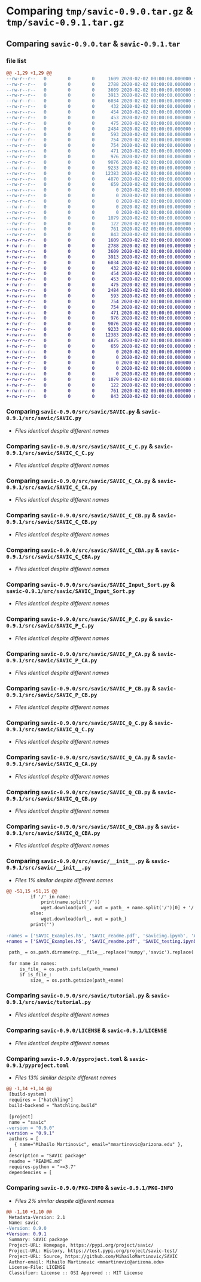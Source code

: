# Comparing `tmp/savic-0.9.0.tar.gz` & `tmp/savic-0.9.1.tar.gz`

## Comparing `savic-0.9.0.tar` & `savic-0.9.1.tar`

### file list

```diff
@@ -1,29 +1,29 @@
--rw-r--r--   0        0        0     1609 2020-02-02 00:00:00.000000 savic-0.9.0/src/savic/SAVIC.py
--rw-r--r--   0        0        0     2788 2020-02-02 00:00:00.000000 savic-0.9.0/src/savic/SAVIC_C_C.py
--rw-r--r--   0        0        0     3609 2020-02-02 00:00:00.000000 savic-0.9.0/src/savic/SAVIC_C_CA.py
--rw-r--r--   0        0        0     3913 2020-02-02 00:00:00.000000 savic-0.9.0/src/savic/SAVIC_C_CB.py
--rw-r--r--   0        0        0     6034 2020-02-02 00:00:00.000000 savic-0.9.0/src/savic/SAVIC_C_CBA.py
--rw-r--r--   0        0        0      432 2020-02-02 00:00:00.000000 savic-0.9.0/src/savic/SAVIC_Core.py
--rw-r--r--   0        0        0      454 2020-02-02 00:00:00.000000 savic-0.9.0/src/savic/SAVIC_CoreAlpha.py
--rw-r--r--   0        0        0      453 2020-02-02 00:00:00.000000 savic-0.9.0/src/savic/SAVIC_CoreBeam.py
--rw-r--r--   0        0        0      475 2020-02-02 00:00:00.000000 savic-0.9.0/src/savic/SAVIC_CoreBeamAlpha.py
--rw-r--r--   0        0        0     2484 2020-02-02 00:00:00.000000 savic-0.9.0/src/savic/SAVIC_Input_Sort.py
--rw-r--r--   0        0        0      593 2020-02-02 00:00:00.000000 savic-0.9.0/src/savic/SAVIC_P_C.py
--rw-r--r--   0        0        0      754 2020-02-02 00:00:00.000000 savic-0.9.0/src/savic/SAVIC_P_CA.py
--rw-r--r--   0        0        0      754 2020-02-02 00:00:00.000000 savic-0.9.0/src/savic/SAVIC_P_CB.py
--rw-r--r--   0        0        0      471 2020-02-02 00:00:00.000000 savic-0.9.0/src/savic/SAVIC_P_CBA.py
--rw-r--r--   0        0        0      976 2020-02-02 00:00:00.000000 savic-0.9.0/src/savic/SAVIC_Q_C.py
--rw-r--r--   0        0        0     9076 2020-02-02 00:00:00.000000 savic-0.9.0/src/savic/SAVIC_Q_CA.py
--rw-r--r--   0        0        0     9233 2020-02-02 00:00:00.000000 savic-0.9.0/src/savic/SAVIC_Q_CB.py
--rw-r--r--   0        0        0    12383 2020-02-02 00:00:00.000000 savic-0.9.0/src/savic/SAVIC_Q_CBA.py
--rw-r--r--   0        0        0     4870 2020-02-02 00:00:00.000000 savic-0.9.0/src/savic/__init__.py
--rw-r--r--   0        0        0      659 2020-02-02 00:00:00.000000 savic-0.9.0/src/savic/tutorial.py
--rw-r--r--   0        0        0        0 2020-02-02 00:00:00.000000 savic-0.9.0/src/savic/Output/ML/models/GMM_C/00_dummy.txt
--rw-r--r--   0        0        0        0 2020-02-02 00:00:00.000000 savic-0.9.0/src/savic/Output/ML/models/GMM_CA/00_dummy.txt
--rw-r--r--   0        0        0        0 2020-02-02 00:00:00.000000 savic-0.9.0/src/savic/Output/ML/models/GMM_CB/00_dummy.txt
--rw-r--r--   0        0        0        0 2020-02-02 00:00:00.000000 savic-0.9.0/src/savic/Output/ML/models/GMM_CBA/00_dummy.txt
--rw-r--r--   0        0        0        0 2020-02-02 00:00:00.000000 savic-0.9.0/src/savic/tutorial/00_dummy.txt
--rw-r--r--   0        0        0     1079 2020-02-02 00:00:00.000000 savic-0.9.0/LICENSE
--rw-r--r--   0        0        0      122 2020-02-02 00:00:00.000000 savic-0.9.0/README.md
--rw-r--r--   0        0        0      761 2020-02-02 00:00:00.000000 savic-0.9.0/pyproject.toml
--rw-r--r--   0        0        0      843 2020-02-02 00:00:00.000000 savic-0.9.0/PKG-INFO
+-rw-r--r--   0        0        0     1609 2020-02-02 00:00:00.000000 savic-0.9.1/src/savic/SAVIC.py
+-rw-r--r--   0        0        0     2788 2020-02-02 00:00:00.000000 savic-0.9.1/src/savic/SAVIC_C_C.py
+-rw-r--r--   0        0        0     3609 2020-02-02 00:00:00.000000 savic-0.9.1/src/savic/SAVIC_C_CA.py
+-rw-r--r--   0        0        0     3913 2020-02-02 00:00:00.000000 savic-0.9.1/src/savic/SAVIC_C_CB.py
+-rw-r--r--   0        0        0     6034 2020-02-02 00:00:00.000000 savic-0.9.1/src/savic/SAVIC_C_CBA.py
+-rw-r--r--   0        0        0      432 2020-02-02 00:00:00.000000 savic-0.9.1/src/savic/SAVIC_Core.py
+-rw-r--r--   0        0        0      454 2020-02-02 00:00:00.000000 savic-0.9.1/src/savic/SAVIC_CoreAlpha.py
+-rw-r--r--   0        0        0      453 2020-02-02 00:00:00.000000 savic-0.9.1/src/savic/SAVIC_CoreBeam.py
+-rw-r--r--   0        0        0      475 2020-02-02 00:00:00.000000 savic-0.9.1/src/savic/SAVIC_CoreBeamAlpha.py
+-rw-r--r--   0        0        0     2484 2020-02-02 00:00:00.000000 savic-0.9.1/src/savic/SAVIC_Input_Sort.py
+-rw-r--r--   0        0        0      593 2020-02-02 00:00:00.000000 savic-0.9.1/src/savic/SAVIC_P_C.py
+-rw-r--r--   0        0        0      754 2020-02-02 00:00:00.000000 savic-0.9.1/src/savic/SAVIC_P_CA.py
+-rw-r--r--   0        0        0      754 2020-02-02 00:00:00.000000 savic-0.9.1/src/savic/SAVIC_P_CB.py
+-rw-r--r--   0        0        0      471 2020-02-02 00:00:00.000000 savic-0.9.1/src/savic/SAVIC_P_CBA.py
+-rw-r--r--   0        0        0      976 2020-02-02 00:00:00.000000 savic-0.9.1/src/savic/SAVIC_Q_C.py
+-rw-r--r--   0        0        0     9076 2020-02-02 00:00:00.000000 savic-0.9.1/src/savic/SAVIC_Q_CA.py
+-rw-r--r--   0        0        0     9233 2020-02-02 00:00:00.000000 savic-0.9.1/src/savic/SAVIC_Q_CB.py
+-rw-r--r--   0        0        0    12383 2020-02-02 00:00:00.000000 savic-0.9.1/src/savic/SAVIC_Q_CBA.py
+-rw-r--r--   0        0        0     4875 2020-02-02 00:00:00.000000 savic-0.9.1/src/savic/__init__.py
+-rw-r--r--   0        0        0      659 2020-02-02 00:00:00.000000 savic-0.9.1/src/savic/tutorial.py
+-rw-r--r--   0        0        0        0 2020-02-02 00:00:00.000000 savic-0.9.1/src/savic/Output/ML/models/GMM_C/00_dummy.txt
+-rw-r--r--   0        0        0        0 2020-02-02 00:00:00.000000 savic-0.9.1/src/savic/Output/ML/models/GMM_CA/00_dummy.txt
+-rw-r--r--   0        0        0        0 2020-02-02 00:00:00.000000 savic-0.9.1/src/savic/Output/ML/models/GMM_CB/00_dummy.txt
+-rw-r--r--   0        0        0        0 2020-02-02 00:00:00.000000 savic-0.9.1/src/savic/Output/ML/models/GMM_CBA/00_dummy.txt
+-rw-r--r--   0        0        0        0 2020-02-02 00:00:00.000000 savic-0.9.1/src/savic/tutorial/00_dummy.txt
+-rw-r--r--   0        0        0     1079 2020-02-02 00:00:00.000000 savic-0.9.1/LICENSE
+-rw-r--r--   0        0        0      122 2020-02-02 00:00:00.000000 savic-0.9.1/README.md
+-rw-r--r--   0        0        0      761 2020-02-02 00:00:00.000000 savic-0.9.1/pyproject.toml
+-rw-r--r--   0        0        0      843 2020-02-02 00:00:00.000000 savic-0.9.1/PKG-INFO
```

### Comparing `savic-0.9.0/src/savic/SAVIC.py` & `savic-0.9.1/src/savic/SAVIC.py`

 * *Files identical despite different names*

### Comparing `savic-0.9.0/src/savic/SAVIC_C_C.py` & `savic-0.9.1/src/savic/SAVIC_C_C.py`

 * *Files identical despite different names*

### Comparing `savic-0.9.0/src/savic/SAVIC_C_CA.py` & `savic-0.9.1/src/savic/SAVIC_C_CA.py`

 * *Files identical despite different names*

### Comparing `savic-0.9.0/src/savic/SAVIC_C_CB.py` & `savic-0.9.1/src/savic/SAVIC_C_CB.py`

 * *Files identical despite different names*

### Comparing `savic-0.9.0/src/savic/SAVIC_C_CBA.py` & `savic-0.9.1/src/savic/SAVIC_C_CBA.py`

 * *Files identical despite different names*

### Comparing `savic-0.9.0/src/savic/SAVIC_Input_Sort.py` & `savic-0.9.1/src/savic/SAVIC_Input_Sort.py`

 * *Files identical despite different names*

### Comparing `savic-0.9.0/src/savic/SAVIC_P_C.py` & `savic-0.9.1/src/savic/SAVIC_P_C.py`

 * *Files identical despite different names*

### Comparing `savic-0.9.0/src/savic/SAVIC_P_CA.py` & `savic-0.9.1/src/savic/SAVIC_P_CA.py`

 * *Files identical despite different names*

### Comparing `savic-0.9.0/src/savic/SAVIC_P_CB.py` & `savic-0.9.1/src/savic/SAVIC_P_CB.py`

 * *Files identical despite different names*

### Comparing `savic-0.9.0/src/savic/SAVIC_Q_C.py` & `savic-0.9.1/src/savic/SAVIC_Q_C.py`

 * *Files identical despite different names*

### Comparing `savic-0.9.0/src/savic/SAVIC_Q_CA.py` & `savic-0.9.1/src/savic/SAVIC_Q_CA.py`

 * *Files identical despite different names*

### Comparing `savic-0.9.0/src/savic/SAVIC_Q_CB.py` & `savic-0.9.1/src/savic/SAVIC_Q_CB.py`

 * *Files identical despite different names*

### Comparing `savic-0.9.0/src/savic/SAVIC_Q_CBA.py` & `savic-0.9.1/src/savic/SAVIC_Q_CBA.py`

 * *Files identical despite different names*

### Comparing `savic-0.9.0/src/savic/__init__.py` & `savic-0.9.1/src/savic/__init__.py`

 * *Files 1% similar despite different names*

```diff
@@ -51,15 +51,15 @@
         if '/' in name:
             print(name.split('/'))
             wget.download(url_, out = path_ + name.split('/')[0] + '/')
         else:
             wget.download(url_, out = path_)
         print('')
 
-names = ['SAVIC_Examples.h5', 'SAVIC_readme.pdf', 'savicing.ipynb', 'Article_I_Statistical_Trends.pdf', 'Article_II_Classification_and_Multidimensional_Mapping.pdf']
+names = ['SAVIC_Examples.h5', 'SAVIC_readme.pdf', 'SAVIC_testing.ipynb', 'Article_I_Statistical_Trends.pdf', 'Article_II_Classification_and_Multidimensional_Mapping.pdf']
 
 path_ = os.path.dirname(np.__file__.replace('numpy','savic').replace('__init__.py', '')) + '/tutorial/'
 
 for name in names:
     is_file_ = os.path.isfile(path_+name)
     if is_file_:
         size_ = os.path.getsize(path_+name)
```

### Comparing `savic-0.9.0/src/savic/tutorial.py` & `savic-0.9.1/src/savic/tutorial.py`

 * *Files identical despite different names*

### Comparing `savic-0.9.0/LICENSE` & `savic-0.9.1/LICENSE`

 * *Files identical despite different names*

### Comparing `savic-0.9.0/pyproject.toml` & `savic-0.9.1/pyproject.toml`

 * *Files 13% similar despite different names*

```diff
@@ -1,14 +1,14 @@
 [build-system]
 requires = ["hatchling"]
 build-backend = "hatchling.build"
 
 [project]
 name = "savic"
-version = "0.9.0"
+version = "0.9.1"
 authors = [
   { name="Mihailo Martinovic", email="mmartinovic@arizona.edu" },
 ]
 description = "SAVIC package"
 readme = "README.md"
 requires-python = ">=3.7"
 dependencies = [
```

### Comparing `savic-0.9.0/PKG-INFO` & `savic-0.9.1/PKG-INFO`

 * *Files 2% similar despite different names*

```diff
@@ -1,10 +1,10 @@
 Metadata-Version: 2.1
 Name: savic
-Version: 0.9.0
+Version: 0.9.1
 Summary: SAVIC package
 Project-URL: Homepage, https://pypi.org/project/savic/
 Project-URL: History, https://test.pypi.org/project/savic-test/
 Project-URL: Source, https://github.com/MihailoMartinovic/SAVIC
 Author-email: Mihailo Martinovic <mmartinovic@arizona.edu>
 License-File: LICENSE
 Classifier: License :: OSI Approved :: MIT License
```

